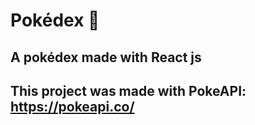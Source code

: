 # Pokédex 📖

## A pokédex made with React js 
## This project was made with PokeAPI: https://pokeapi.co/

